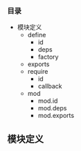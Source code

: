 ### 目录

* 模块定义
    * define
        * id
        * deps
        * factory
    * exports
    * require
        * id
        * callback
    * mod
        * mod.id
        * mod.deps
        * mod.exports

## 模块定义

  

